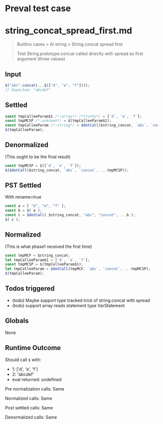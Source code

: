 # Preval test case

# string_concat_spread_first.md

> Builtins cases > Ai string > String concat spread first
>
> Test String.prototype.concat called directly with spread as first argument (three values)

## Input

`````js filename=intro
$("abc".concat(...$(["d", "e", "f"])));
// Expected: "abcdef"
`````


## Settled


`````js filename=intro
const tmpCalleeParam$1 /*:array*/ /*truthy*/ = [`d`, `e`, `f`];
const tmpMCSP /*:unknown*/ = $(tmpCalleeParam$1);
const tmpCalleeParam /*:string*/ = $dotCall($string_concat, `abc`, `concat`, ...tmpMCSP);
$(tmpCalleeParam);
`````


## Denormalized
(This ought to be the final result)

`````js filename=intro
const tmpMCSP = $([`d`, `e`, `f`]);
$($dotCall($string_concat, `abc`, `concat`, ...tmpMCSP));
`````


## PST Settled
With rename=true

`````js filename=intro
const a = [ "d", "e", "f" ];
const b = $( a );
const c = $dotCall( $string_concat, "abc", "concat", ...b );
$( c );
`````


## Normalized
(This is what phase1 received the first time)

`````js filename=intro
const tmpMCF = $string_concat;
let tmpCalleeParam$1 = [`d`, `e`, `f`];
const tmpMCSP = $(tmpCalleeParam$1);
let tmpCalleeParam = $dotCall(tmpMCF, `abc`, `concat`, ...tmpMCSP);
$(tmpCalleeParam);
`````


## Todos triggered


- (todo) Maybe support type tracked trick of string.concat with spread
- (todo) support array reads statement type VarStatement


## Globals


None


## Runtime Outcome


Should call `$` with:
 - 1: ['d', 'e', 'f']
 - 2: 'abcdef'
 - eval returned: undefined

Pre normalization calls: Same

Normalized calls: Same

Post settled calls: Same

Denormalized calls: Same
